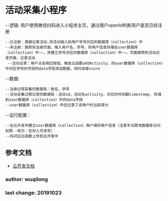 # 活动采集小程序
--逻辑: 用户使用微信扫码进入小程序主页，通过用户openId判断用户是否已经注册

	--已注册：直接记录活动,将活动插入到用户学号对应的数据库（collection）中  
	--未注册：跳转到注册页面，输入用户名，学号，将用户信息存储在user数据库（collection）中~~，并建立学号对应的数据库（collection）中~~。页面跳转到活动记录页面，记录活动  
 	 --活动记录：用户点击相应按钮，触发云函数addActivity，向user数据库（collection）中对应学号的字段的data字段添加数据，同时自增score

--数据: 

	--注册过程采集的数据有：姓名、学号  
	--活动采集过程记录的数据有：活动id，活动名activity，对应的时间戳timestamp, 存储到user数据库（collection）中的data字段  
	--user数据库（collection）中还记录了该用户的当前得分

--运行配置：

	--在云开发中建立user数据库（collection）用户储存用户信息（注意手动更改数据库访问权限--改为：任何人可读写）
	--将对应云函数上传到云开发中


## 参考文档

- [云开发文档](https://developers.weixin.qq.com/miniprogram/dev/wxcloud/basis/getting-started.html)


### author: wuqilong
### last change: 20191023
